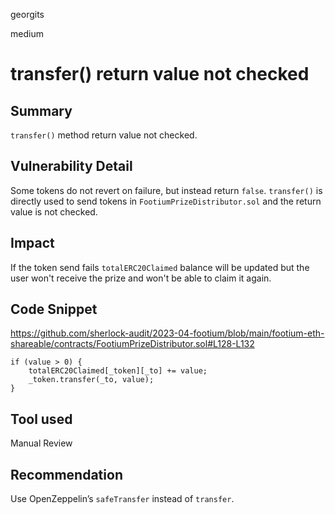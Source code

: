 georgits

medium

# transfer() return value not checked

## Summary
`transfer()` method return value not checked.

## Vulnerability Detail
Some tokens do not revert on failure, but instead return `false`. `transfer()` is directly used to send tokens in `FootiumPrizeDistributor.sol` and the return value is not checked.

## Impact
If the token send fails `totalERC20Claimed` balance will be updated but the user won't receive the prize and won't be able to claim it again.

## Code Snippet
https://github.com/sherlock-audit/2023-04-footium/blob/main/footium-eth-shareable/contracts/FootiumPrizeDistributor.sol#L128-L132
```solidity
if (value > 0) {
    totalERC20Claimed[_token][_to] += value;
    _token.transfer(_to, value);
}
```

## Tool used

Manual Review

## Recommendation
Use OpenZeppelin’s `safeTransfer` instead of `transfer`.